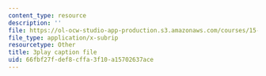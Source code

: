 ```yaml
---
content_type: resource
description: ''
file: https://ol-ocw-studio-app-production.s3.amazonaws.com/courses/15-071-the-analytics-edge-spring-2017/66fbf27fdef8cffa3f10a15702637ace_W5zVgQ4SbX8.srt
file_type: application/x-subrip
resourcetype: Other
title: 3play caption file
uid: 66fbf27f-def8-cffa-3f10-a15702637ace
---
```

